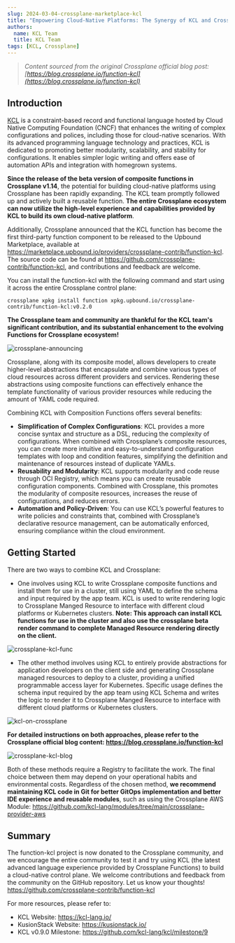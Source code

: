 ```yaml
---
slug: 2024-03-04-crossplane-marketplace-kcl
title: "Empowering Cloud-Native Platforms: The Synergy of KCL and Crossplane"
authors:
  name: KCL Team
  title: KCL Team
tags: [KCL, Crossplane]
---
```


> _Content sourced from the original Crossplane official blog post: [https://blog.crossplane.io/function-kcl](https://blog.crossplane.io/function-kcl)_

## Introduction

[KCL](https://github.com/kcl-lang) is a constraint-based record and functional language hosted by Cloud Native Computing Foundation (CNCF) that enhances the writing of complex configurations and polices, including those for cloud-native scenarios. With its advanced programming language technology and practices, KCL is dedicated to promoting better modularity, scalability, and stability for configurations. It enables simpler logic writing and offers ease of automation APIs and integration with homegrown systems.

**Since the release of the beta version of composite functions in Crossplane v1.14**, the potential for building cloud-native platforms using Crossplane has been rapidly expanding. The KCL team promptly followed up and actively built a reusable function. **The entire Crossplane ecosystem can now utilize the high-level experience and capabilities provided by KCL to build its own cloud-native platform**.

Additionally, Crossplane announced that the KCL function has become the first third-party function component to be released to the Upbound Marketplace, available at https://marketplace.upbound.io/providers/crossplane-contrib/function-kcl. The source code can be found at https://github.com/crossplane-contrib/function-kcl, and contributions and feedback are welcome.

You can install the function-kcl with the following command and start using it across the entire Crossplane control plane:

```shell
crossplane xpkg install function xpkg.upbound.io/crossplane-contrib/function-kcl:v0.2.0
```

**The Crossplane team and community are thankful for the KCL team's significant contribution, and its substantial enhancement to the evolving Functions for Crossplane ecosystem!**

![crossplane-announcing](/img/blog/2024-03-04-crossplane-marketplace-kcl/crossplane-announcing.png)

Crossplane, along with its composite model, allows developers to create higher-level abstractions that encapsulate and combine various types of cloud resources across different providers and services. Rendering these abstractions using composite functions can effectively enhance the template functionality of various provider resources while reducing the amount of YAML code required.

Combining KCL with Composition Functions offers several benefits:

- **Simplification of Complex Configurations**: KCL provides a more concise syntax and structure as a DSL, reducing the complexity of configurations. When combined with Crossplane’s composite resources, you can create more intuitive and easy-to-understand configuration templates with loop and condition features, simplifying the definition and maintenance of resources instead of duplicate YAMLs.
- **Reusability and Modularity**: KCL supports modularity and code reuse through OCI Registry, which means you can create reusable configuration components. Combined with Crossplane, this promotes the modularity of composite resources, increases the reuse of configurations, and reduces errors.
- **Automation and Policy-Driven**: You can use KCL’s powerful features to write policies and constraints that, combined with Crossplane’s declarative resource management, can be automatically enforced, ensuring compliance within the cloud environment.

## Getting Started

There are two ways to combine KCL and Crossplane:

- One involves using KCL to write Crossplane composite functions and install them for use in a cluster, still using YAML to define the schema and input required by the app team. KCL is used to write rendering logic to Crossplane Manged Resource to interface with different cloud platforms or Kubernetes clusters. **Note: This approach can install KCL functions for use in the cluster and also use the crossplane beta render command to complete Managed Resource rendering directly on the client.**

![crossplane-kcl-func](/img/blog/2024-03-04-crossplane-marketplace-kcl/crossplane-kcl-func.png)

- The other method involves using KCL to entirely provide abstractions for application developers on the client side and generating Crossplane managed resources to deploy to a cluster, providing a unified programmable access layer for Kubernetes. Specific usage defines the schema input required by the app team using KCL Schema and writes the logic to render it to Crossplane Manged Resource to interface with different cloud platforms or Kubernetes clusters.

![kcl-on-crossplane](/img/blog/2024-03-04-crossplane-marketplace-kcl/kcl-on-crossplane.png)

**For detailed instructions on both approaches, please refer to the Crossplane official blog content: https://blog.crossplane.io/function-kcl**

![crossplane-kcl-blog](/img/blog/2024-03-04-crossplane-marketplace-kcl/crossplane-kcl-blog.png)

Both of these methods require a Registry to facilitate the work. The final choice between them may depend on your operational habits and environmental costs. Regardless of the chosen method, **we recommend maintaining KCL code in Git for better GitOps implementation and better IDE experience and reusable modules**, such as using the Crossplane AWS Module: https://github.com/kcl-lang/modules/tree/main/crossplane-provider-aws

## Summary

The function-kcl project is now donated to the Crossplane community, and we encourage the entire community to test it and try using KCL (the latest advanced language experience provided by Crossplane Functions) to build a cloud-native control plane. We welcome contributions and feedback from the community on the GitHub repository. Let us know your thoughts! https://github.com/crossplane-contrib/function-kcl

For more resources, please refer to:

- KCL Website: https://kcl-lang.io/
- KusionStack Website: https://kusionstack.io/
- KCL v0.9.0 Milestone: https://github.com/kcl-lang/kcl/milestone/9
